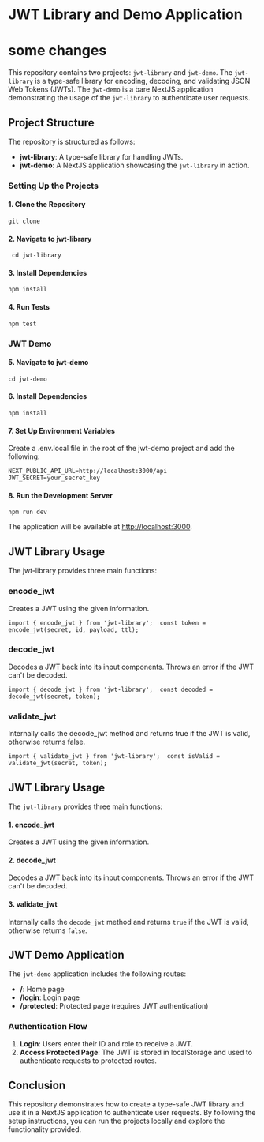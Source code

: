 # JWT Library and Demo Application

# some changes

This repository contains two projects: `jwt-library` and `jwt-demo`. The `jwt-library` is a type-safe library for encoding, decoding, and validating JSON Web Tokens (JWTs). The `jwt-demo` is a bare NextJS application demonstrating the usage of the `jwt-library` to authenticate user requests.

## Project Structure

The repository is structured as follows:

- **jwt-library**: A type-safe library for handling JWTs.
- **jwt-demo**: A NextJS application showcasing the `jwt-library` in action.

### Setting Up the Projects

#### 1\. Clone the Repository

```
git clone
```

#### 2\. Navigate to jwt-library

```
 cd jwt-library
```

#### 3\. Install Dependencies

```
npm install
```

#### 4\. Run Tests

```
npm test
```

### JWT Demo

#### 5\. Navigate to jwt-demo

```
cd jwt-demo
```

#### 6\. Install Dependencies

```
npm install
```

#### 7\. Set Up Environment Variables

Create a .env.local file in the root of the jwt-demo project and add the following:

```
NEXT_PUBLIC_API_URL=http://localhost:3000/api
JWT_SECRET=your_secret_key
```

#### 8\. Run the Development Server

```
npm run dev
```

The application will be available at [http://localhost:3000](http://localhost:3000).

## JWT Library Usage

The jwt-library provides three main functions:

### encode_jwt

Creates a JWT using the given information.

```
import { encode_jwt } from 'jwt-library';  const token = encode_jwt(secret, id, payload, ttl);
```

### decode_jwt

Decodes a JWT back into its input components. Throws an error if the JWT can't be decoded.

```
import { decode_jwt } from 'jwt-library';  const decoded = decode_jwt(secret, token);
```

### validate_jwt

Internally calls the decode_jwt method and returns true if the JWT is valid, otherwise returns false.

```
import { validate_jwt } from 'jwt-library';  const isValid = validate_jwt(secret, token);
```

## JWT Library Usage

The `jwt-library` provides three main functions:

#### 1\. encode_jwt

Creates a JWT using the given information.

#### 2\. decode_jwt

Decodes a JWT back into its input components. Throws an error if the JWT can't be decoded.

#### 3\. validate_jwt

Internally calls the `decode_jwt` method and returns `true` if the JWT is valid, otherwise returns `false`.

## JWT Demo Application

The `jwt-demo` application includes the following routes:

- **/**: Home page
- **/login**: Login page
- **/protected**: Protected page (requires JWT authentication)

### Authentication Flow

1.  **Login**: Users enter their ID and role to receive a JWT.
2.  **Access Protected Page**: The JWT is stored in localStorage and used to authenticate requests to protected routes.

## Conclusion

This repository demonstrates how to create a type-safe JWT library and use it in a NextJS application to authenticate user requests. By following the setup instructions, you can run the projects locally and explore the functionality provided.
